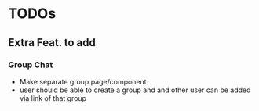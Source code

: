 # TODOs

## Extra Feat. to add

### Group Chat
- Make separate group page/component
- user should be able to create a group and and other user can be added via link of that group
